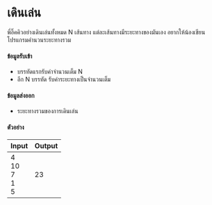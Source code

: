 # เดินเล่น

พี่อิ๊คคิวอย่างเดินเล่นทั้งหมด N เส้นทาง แต่ละเส้นทางมีระยะทางของมันเอง อยากให้น้องเขียนโปรแกรมคำนวนระยะทางรวม

#### ข้อมูลรับเข้า
* บรรทัดแรกรับค่าจำนวนเต็ม N
* อีก N บรรทัด รับค่าระยะทางเป็นจำนวนเต็ม
#### ข้อมูลส่งออก
* ระยะทางรวมของการเดินเล่น
#### ตัวอย่าง

| Input | Output |
| :---- | :----- |
| 4 <br> 10 <br> 7 <br> 1 <br> 5 | 23 |
